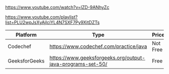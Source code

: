 https://www.youtube.com/watch?v=lZD-9ANhyZc 


https://www.youtube.com/playlist?list=PLU2wpJsXyAjlciYL4N7SXF7Py9XitDZTs


| Platform      | Type                                                       | Price    |
| ------------- | ---------------------------------------------------------- | -------- |
| Codechef      | https://www.codechef.com/practice/java                     | Not Free |
| GeeksforGeeks | https://www.geeksforgeeks.org/output-java-programs-set-50/ | Free     |
